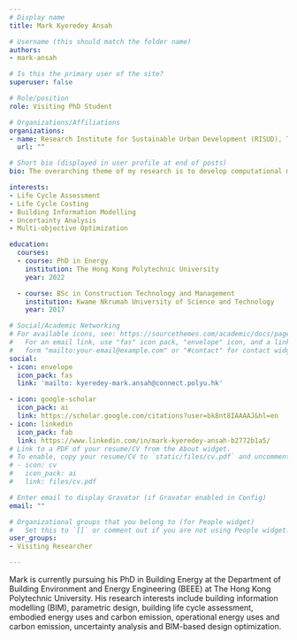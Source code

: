 ```yaml
---
# Display name
title: Mark Kyeredey Ansah

# Username (this should match the folder name)
authors:
- mark-ansah

# Is this the primary user of the site?
superuser: false

# Role/position
role: Visiting PhD Student 

# Organizations/Affiliations
organizations:
- name: Research Institute for Sustainable Urban Development (RISUD), The Hong Kong Polytechnic University
  url: ""

# Short bio (displayed in user profile at end of posts)
bio: The overarching theme of my research is to develop computational methods to reduce the embodied and operational impacts of buildings in a cost-effective way through the integration of Building Information Modelling and Life Cycle Assessment.

interests:
- Life Cycle Assessment
- Life Cycle Costing
- Building Information Modelling 
- Uncertainty Analysis
- Multi-objective Optimization

education:
  courses:
  - course: PhD in Energy
    institution: The Hong Kong Polytechnic University
    year: 2022

  - course: BSc in Construction Technology and Management
    institution: Kwame Nkrumah University of Science and Technology
    year: 2017

# Social/Academic Networking
# For available icons, see: https://sourcethemes.com/academic/docs/page-builder/#icons
#   For an email link, use "fas" icon pack, "envelope" icon, and a link in the
#   form "mailto:your-email@example.com" or "#contact" for contact widget.
social:
- icon: envelope
  icon_pack: fas
  link: 'mailto: kyeredey-mark.ansah@connect.polyu.hk'

- icon: google-scholar
  icon_pack: ai
  link: https://scholar.google.com/citations?user=bk8nt8IAAAAJ&hl=en
- icon: linkedin
  icon_pack: fab
  link: https://www.linkedin.com/in/mark-kyeredey-ansah-b2772b1a5/
# Link to a PDF of your resume/CV from the About widget.
# To enable, copy your resume/CV to `static/files/cv.pdf` and uncomment the lines below.
# - icon: cv
#   icon_pack: ai
#   link: files/cv.pdf

# Enter email to display Gravatar (if Gravatar enabled in Config)
email: ""

# Organizational groups that you belong to (for People widget)
#   Set this to `[]` or comment out if you are not using People widget.
user_groups:
- Visiting Researcher

---
```

Mark is currently pursuing his PhD in Building Energy at the Department of Building Environment and Energy Engineering (BEEE) at The Hong Kong Polytechnic University. His research interests include building information modelling (BIM), parametric design, building life cycle assessment, embodied energy uses and carbon emission, operational energy uses and carbon emission, uncertainty analysis and BIM-based design optimization.
